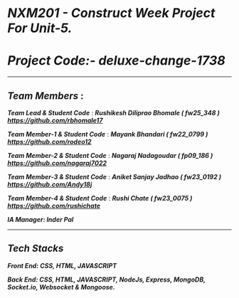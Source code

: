 
# ***NXM201 - Construct Week Project For Unit-5.***

# ***Project Code:-  deluxe-change-1738***

***

## ***Team Members*** :

***Team Lead & Student Code***    : ***Rushikesh Diliprao Bhomale ( fw25_348 ) https://github.com/rbhomale17***

***Team Member-1 & Student Code*** : ***Mayank Bhandari ( fw22_0799 ) https://github.com/rodeo12***

***Team Member-2 & Student Code*** : ***Nagaraj Nadagoudar ( fp09_186 ) https://github.com/nagaraj7022***

***Team Member-3 & Student Code*** : ***Aniket Sanjay Jadhao ( fw23_0192 ) https://github.com/Andy18j***

***Team Member-4 & Student Code*** : ***Rushi Chate ( fw23_0075 ) https://github.com/rushichate***

***IA Manager: Inder Pal***

***

## ***Tech Stacks***

***Front End: CSS, HTML, JAVASCRIPT***

***Back End: CSS, HTML, JAVASCRIPT, NodeJs, Express, MongoDB, Socket.io, Websocket & Mongoose.***
